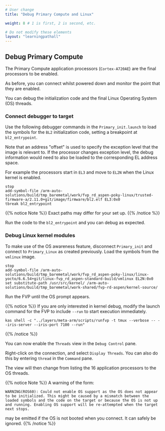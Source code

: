 ```yaml
---
# User change
title: "Debug Primary Compute and Linux"

weight: 8 # 1 is first, 2 is second, etc.

# Do not modify these elements
layout: "learningpathall"
---
```


## Debug Primary Compute

The Primary Compute application processors (`Cortex-A720AE`) are the final processors to be enabled.

As before, you can connect whilst powered down and monitor the point that they are enabled.

You can debug the initialization code and the final Linux Operating System (OS) threads.

### Connect debugger to target

Use the following debugger commands in the `Primary_init.launch` to load the symbols for the `BL2` initialization code, setting a breakpoint at `bl2_entrypoint`.

Note that an address "offset" is used to specify the exception level that the image is relevant to. If the processor changes exception level, the debug information would need to also be loaded to the corresponding EL address space.

For example the processors start in `EL3` and move to `EL2N` when the Linux kernel is enabled.

``` text
stop
add-symbol-file /arm-auto-solutions/build/tmp_baremetal/work/fvp_rd_aspen-poky-linux/trusted-firmware-a/2.11.0+git/image/firmware/bl2.elf EL3:0x0
tbreak bl2_entrypoint
```
{{% notice Note %}}
Exact paths may differ for your set up.
{{% /notice %}}

Run the code to the `bl2_entrypoint` and you can debug as expected.

### Debug Linux kernel modules

To make use of the OS awareness feature, disconnect `Primary_init` and connect to `Primary_Linux` as created previously. Load the symbols from the `vmlinux` image.

``` text
stop
add-symbol-file /arm-auto-solutions/build/tmp_baremetal/work/fvp_rd_aspen-poky-linux/linux-yocto/6.6.54+git/linux-fvp_rd_aspen-standard-build/vmlinux EL2N:0x0
set substitute-path /usr/src/kernel/ /arm-auto-solutions/build/tmp_baremetal/work-shared/fvp-rd-aspen/kernel-source/
```
Run the FVP until the OS prompt appears.

{{% notice %}}
If you are only interested in kernel debug, modify the launch command for the FVP to include `--run` to start execution immediately.

``` command
kas shell -c "../layers/meta-arm/scripts/runfvp -t tmux --verbose -- --iris-server --iris-port 7100 --run"
```
{{% /notice %}}

You can now enable the `Threads` view in the `Debug Control` pane.

Right-click on the connection, and select `Display Threads`. You can also do this by entering `thread` in the `Command` pane.

The view will then change from listing the 16 application processors to the OS threads.

{{% notice Note %}}
A warning of the form:
``` text
WARNING(ROS60): Could not enable OS support as the OS does not appear to be initialized. This might be caused by a mismatch between the loaded symbols and the code on the target or because the OS is not up and running. Enabling OS support will be re-attempted when the target next stops.
```
may be emitted if the OS is not booted when you connect. It can safely be ignored.
{{% /notice %}}
